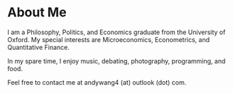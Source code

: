 # About Me

I am a Philosophy, Politics, and Economics graduate from the University of Oxford. My special interests are Microeconomics, Econometrics, and Quantitative Finance.

In my spare time, I enjoy music, debating, photography, programming, and food.

Feel free to contact me at andywang4 (at) outlook (dot) com.
